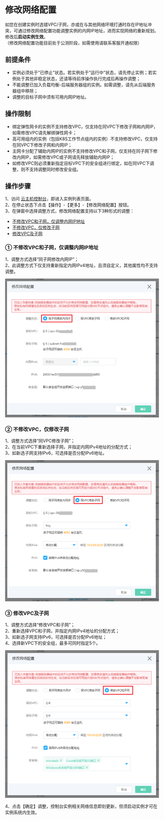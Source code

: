 # 修改网络配置

如您在创建实例时选错VPC/子网，亦或在与其他网络环境打通时存在IP地址冲突，可通过修改网络配置功能调整实例的内网IP地址，进而实现网络的重新规划。
修改后**启动实例生效**。<br>
（修改网络配置功能目前处于公测阶段，如需使用请联系客服开通权限）

## 前提条件
* 实例必须处于“已停止”状态。若实例处于“运行中”状态，请先停止实例；若实例处于其他非稳定状态，还请等待前序操作执行完成后再操作调整；
* 不能调整已加入负载均衡-后端服务器组的实例。如需调整，请先从后端服务器组中移除；
* 调整的目标子网中须有可用内网IP地址。

## 操作限制
* 绑定弹性网卡的实例不支持修改VPC，仅支持在同VPC下修改子网和内网IP，如需修改VPC请先解绑弹性网卡；
* 高可用组内的实例（包括K8S工作节点组内的实例）不支持修改VPC，仅支持在同VPC下修改子网和内网IP；
* 主网卡分配了辅助内网IP的实例不支持修改VPC和子网，仅支持在同子网下修改内网IP，如需修改VPC或子网请先释放辅助内网IP；
* 如修改VPC则必须重新指定目标VPC下的安全组进行绑定，如在同VPC下调整，则不支持调整同时修改安全组。

## 操作步骤
1、访问 [云主机控制台](https://cns-console.jdcloud.com/host/compute/list)，即进入实例列表页面。<br>
2、在停止状态下点击【操作】-【更多】-【修改网络配置】按钮。<br>
3、在弹窗中选择调整方式，修改网络配置支持以下3种形式的调整：

* [不修改VPC和子网，仅调整内网IP地址](Modify-VPC-Attribute#Modify-Method-1)
* [不修改VPC，仅修改子网](Modify-VPC-Attribute#Modify-Method-2)
* [修改VPC及子网](Modify-VPC-Attribute#Modify-Method-3)

<div id="Modify-Method-1"></div>

### ① 不修改VPC和子网，仅调整内网IP地址
1、调整方式选择“同子网修改内网IP”；<br>
2、此调整方式下仅支持重新指定内网IPv4地址，且须自定义，其他属性均不支持调整。<br>

![](../../../../../image/vm/iv-modifyvpc1.png)

<div id="Modify-Method-2"></div>

### ② 不修改VPC，仅修改子网
1、调整方式选择“同VPC修改子网”；<br>
2、在当前VPC下重新选择子网，并指定内网IPv4地址的分配方式；<br>
3、如新选子网支持IPv6，可选择是否分配IPv6地址。<br>

![](../../../../../image/vm/iv-modifyvpc2.png)

<div id="Modify-Method-3"></div>

### ③ 修改VPC及子网
1、调整方式选择“修改VPC和子网”；<br>
2、重新选择VPC和子网，并指定内网IPv4地址的分配方式；<br>
3、如新选子网支持IPv6，可选择是否分配IPv6地址；<br>
4、选择新VPC下的安全组，最多可同时指定5个。

![](../../../../../image/vm/iv-modifyvpc3.png)

4、点击【确定】调整，控制台实例相关网络信息即刻更新，但须启动实例才可在实例系统内生效。

